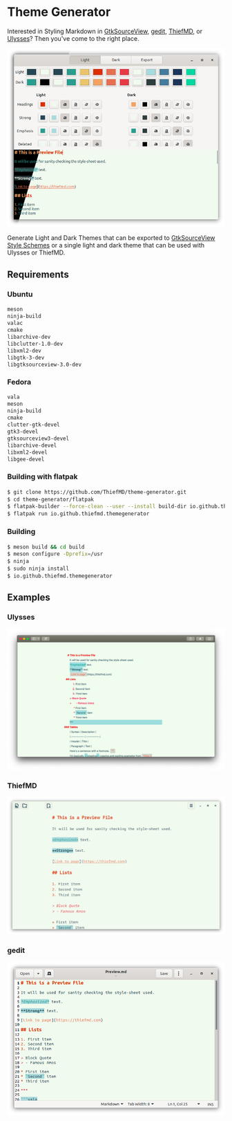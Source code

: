 # Theme Generator

Interested in Styling Markdown in [GtkSourceView](https://wiki.gnome.org/Projects/GtkSourceView), [gedit](https://wiki.gnome.org/Apps/Gedit), [ThiefMD](https://thiefmd.com), or [Ulysses](https://ulysses.app)? Then you've come to the right place.

![](theme-generator.png)

Generate Light and Dark Themes that can be exported to [GtkSourceView Style Schemes](https://wiki.gnome.org/Projects/GtkSourceView/StyleSchemes) or a single light and dark theme that can be used with Ulysses or ThiefMD.

## Requirements

### Ubuntu

```
meson
ninja-build
valac
cmake
libarchive-dev
libclutter-1.0-dev
libxml2-dev
libgtk-3-dev
libgtksourceview-3.0-dev
```

### Fedora

```
vala
meson
ninja-build
cmake
clutter-gtk-devel
gtk3-devel
gtksourceview3-devel
libarchive-devel
libxml2-devel
libgee-devel
```

### Building with flatpak

```bash
$ git clone https://github.com/ThiefMD/theme-generator.git
$ cd theme-generator/flatpak
$ flatpak-builder --force-clean --user --install build-dir io.github.thiefmd.themegenerator.json
$ flatpak run io.github.thiefmd.themegenerator
```

### Building

```bash
$ meson build && cd build
$ meson configure -Dprefix=/usr
$ ninja
$ sudo ninja install
$ io.github.thiefmd.themegenerator
```

## Examples

### Ulysses

![](ulysses_preview.png)

### ThiefMD

![](thiefmd_preview.png)

### gedit

![](gedit_preview.png)